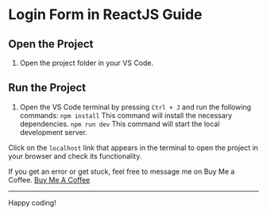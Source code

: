 # Login Form in ReactJS Guide

## Open the Project
1. Open the project folder in your VS Code.

## Run the Project
1. Open the VS Code terminal by pressing `Ctrl + J` and run the following commands:
    `npm install` This command will install the necessary dependencies.
    `npm run dev` This command will start the local development server.

Click on the `localhost` link that appears in the terminal to open the project in your browser and check its functionality.

If you get an error or get stuck, feel free to message me on Buy Me a Coffee.
[Buy Me A Coffee](https://www.buymeacoffee.com/codingnepal)

---

Happy coding!
